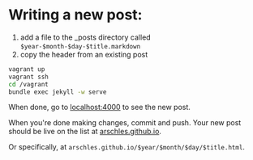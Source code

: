 # Writing a new post:

1. add a file to the _posts directory called `$year-$month-$day-$title.markdown`
2. copy the header from an existing post

```bash
vagrant up
vagrant ssh
cd /vagrant
bundle exec jekyll -w serve
```

When done, go to [localhost:4000](http://localhost:4000) to see the new post.

When you're done making changes, commit and push. Your new post should be
live on the list at [arschles.github.io](http://arschles.github.io).

Or specifically, at `arschles.github.io/$year/$month/$day/$title.html`.
